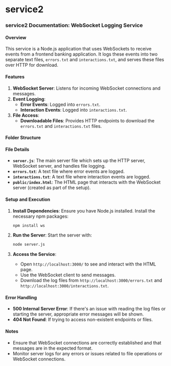 # service2

### service2 Documentation: WebSocket Logging Service

#### Overview

This service is a Node.js application that uses WebSockets to receive events from a frontend banking application. It logs these events into two separate text files, `errors.txt` and `interactions.txt`, and serves these files over HTTP for download.

#### Features

1. **WebSocket Server**: Listens for incoming WebSocket connections and messages.
2. **Event Logging**:
   - **Error Events**: Logged into `errors.txt`.
   - **Interaction Events**: Logged into `interactions.txt`.
3. **File Access**:
   - **Downloadable Files**: Provides HTTP endpoints to download the `errors.txt` and `interactions.txt` files.

#### Folder Structure

#### File Details

- **`server.js`**: The main server file which sets up the HTTP server, WebSocket server, and handles file logging.
- **`errors.txt`**: A text file where error events are logged.
- **`interactions.txt`**: A text file where interaction events are logged.
- **`public/index.html`**: The HTML page that interacts with the WebSocket server (created as part of the setup).

#### Setup and Execution

1. **Install Dependencies**:
   Ensure you have Node.js installed. Install the necessary npm packages:
   ```sh
   npm install ws
   ```

2. **Run the Server**:
   Start the server with:
   ```sh
   node server.js
   ```

3. **Access the Service**:
   - Open `http://localhost:3000/` to see and interact with the HTML page.
   - Use the WebSocket client to send messages.
   - Download the log files from `http://localhost:3000/errors.txt` and `http://localhost:3000/interactions.txt`.

#### Error Handling

- **500 Internal Server Error**: If there's an issue with reading the log files or starting the server, appropriate error messages will be shown.
- **404 Not Found**: If trying to access non-existent endpoints or files.

#### Notes

- Ensure that WebSocket connections are correctly established and that messages are in the expected format.
- Monitor server logs for any errors or issues related to file operations or WebSocket connections.